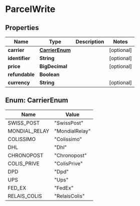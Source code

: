 

# ParcelWrite



## Properties

| Name | Type | Description | Notes |
|------------ | ------------- | ------------- | -------------|
|**carrier** | [**CarrierEnum**](#CarrierEnum) |  |  [optional] |
|**identifier** | **String** |  |  [optional] |
|**price** | **BigDecimal** |  |  [optional] |
|**refundable** | **Boolean** |  |  |
|**currency** | **String** |  |  [optional] |



## Enum: CarrierEnum

| Name | Value |
|---- | -----|
| SWISS_POST | &quot;SwissPost&quot; |
| MONDIAL_RELAY | &quot;MondialRelay&quot; |
| COLISSIMO | &quot;Colissimo&quot; |
| DHL | &quot;Dhl&quot; |
| CHRONOPOST | &quot;Chronopost&quot; |
| COLIS_PRIVE | &quot;ColisPrive&quot; |
| DPD | &quot;Dpd&quot; |
| UPS | &quot;Ups&quot; |
| FED_EX | &quot;FedEx&quot; |
| RELAIS_COLIS | &quot;RelaisColis&quot; |



